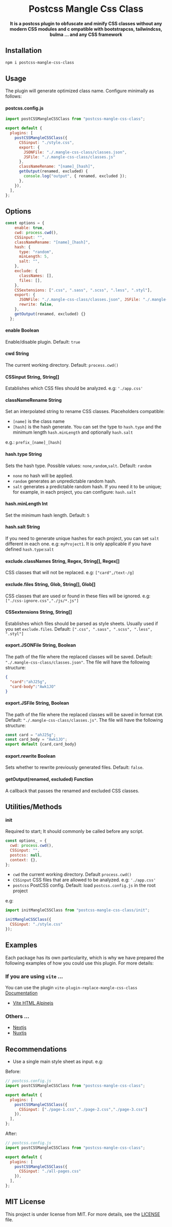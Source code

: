 <h1 align="center">Postcss Mangle Css Class</h1>

<h4 align="center"> 
It is a postcss plugin to obfuscate and minify CSS classes without any modern CSS modules and c ompatible with bootstrapcss, tailwindcss, bulma ... and any CSS framework 
</h4>

## Installation

```bash
npm i postcss-mangle-css-class
```

## Usage

The plugin will generate optimized class name. Configure minimally as follows:

#### postcss.config.js
```js
import postCSSMangleCSSClass from "postcss-mangle-css-class";

export default {
  plugins: [
    postCSSMangleCSSClass({
      CSSinput: "./style.css",
      export: {
        JSONFile: "./.mangle-css-class/classes.json",
        JSFile: "./.mangle-css-class/classes.js"
      },
      classNameRename: "[name]_[hash]",
      getOutput(renamed, excluded) {
        console.log("output", { renamed, excluded });
      },
    }),
  ],
};
``` 

## Options

```js
const options = {
    enable: true,
    cwd: process.cwd(), 
    CSSinput: "",
    classNameRename: "[name]_[hash]", 
    hash: {
      type: "random",
      minLength: 5,
      salt: "",
    },
    exclude: {
      classNames: [],
      files: [],
    },
    CSSextensions: [".css", ".sass", ".scss", ".less", ".styl"],
    export: {
      JSONFile: "./.mangle-css-class/classes.json", JSFile: "./.mangle-css-class/classes.js",
      rewrite: false,
    },
    getOutput(renamed, excluded) {}
  };
```

#### enable Boolean
Enable/disable plugin. Default: `true` 

#### cwd String
The current working directory. Default: `process.cwd()`

#### CSSinput String, String[]
Establishes which CSS files should be analyzed. e.g: `'./app.css'`

#### classNameRename String
Set an interpolated string to rename CSS classes. Placeholders compatible:

- `[name]` is the class name 
- `[hash]` is the hash generate. You can set the type to `hash.type` and the minimum length `hash.minLength` and optionally `hash.salt`

e.g.: `prefix_[name]_[hash]`

#### hash.type String
Sets the hash type. Possible values: `none`,`random`,`salt`. Default: `random`

- `none` no hash will be applied.
- `random` generates an unpredictable random hash.
- `salt` generates a predictable random hash. If you need it to be unique; for example, in each project, you can configure: `hash.salt` 

#### hash.minLength Int
Set the minimum hash length. Default: `5`

#### hash.salt String
If you need to generate unique hashes for each project, you can set `salt` different in each one. e.g: `myProject1`. It is only applicable if you have defined `hash.type`:`salt`

#### exclude.classNames String, Regex, String[], Regex[]
CSS classes that will not be replaced. e.g: `["card",/text-/g]`

#### exclude.files String, Glob, String[], Glob[]
CSS classes that are used or found in these files will be ignored. e.g: `["./css-ignore.css","./js/*.js"]`

#### CSSextensions String, String[]
Establishes which files should be parsed as style sheets. Usually used if you set `exclude.files`. Default: `[".css", ".sass", ".scss", ".less", ".styl"]`

#### export.JSONFile String, Boolean
The path of the file where the replaced classes will be saved. Default: `"./.mangle-css-class/classes.json"`. The file will have the following structure:
```json
{
  "card":"ahJ25g",
  "card-body":"Awk1JO"
}
```

#### export.JSFile String, Boolean
The path of the file where the replaced classes will be saved in format `ESM`. Default: `"./.mangle-css-class/classes.js"`. The file will have the following structure:
```js
const card = "ahJ25g";
const card_body = "Awk1JO";
export default {card,card_body}
```

#### export.rewrite Boolean
Sets whether to rewrite previously generated files.
Default: `false`.

#### getOutput(renamed, excluded) Function
A callback that passes the renamed and excluded CSS classes.

## Utilities/Methods

#### init
Required to start; It should commonly be called before any script.

```js
const options_ = {
  cwd: process.cwd(),
  CSSinput: "",
  postcss: null,
  context: {},
};
```
- `cwd` the current working directory. Default `process.cwd()`
- `CSSinput` CSS files that are allowed to be analyzed. e.g: `'./app.css'`
- `postcss` PostCSS config. Default: load `postcss.config.js` in the root project

e.g:
```js
import initMangleCSSClass from "postcss-mangle-css-class/init";

initMangleCSSClass({
  CSSinput: "./style.css"
});
```

## Examples

Each package has its own particularity, which is why we have prepared the following examples of how you could use this plugin. For more details:

### If you are using `vite` ...
You can use the plugin `vite-plugin-replace-mangle-css-class` [Documentation](https://github.com/fernandcf/mangle-css-class/tree/main/packages/vite-plugin-replace-mangle-css-class)

- [Vite HTML Alpinejs](https://github.com/fernandcf/mangle-css-class/tree/main/apps/vite-vanilla)
<!-- - [Vite Reactjs]()
- [Vite Vuejs]() -->

### Others ...
- [Nextjs](https://github.com/fernandcf/mangle-css-class/blob/main/apps/nextjs)
- [Nuxtjs](https://github.com/fernandcf/mangle-css-class/blob/main/apps/nuxtjs)
<!-- - [Laravel]() -->

## Recommendations

- Use a single main style sheet as input. e.g:

Before: 
```js
// postcss.config.js
import postCSSMangleCSSClass from "postcss-mangle-css-class";

export default {
  plugins: [
    postCSSMangleCSSClass({
      CSSinput: ["./page-1.css","./page-2.css","./page-3.css"]
    }),
  ],
};
```
After:
```js
// postcss.config.js
import postCSSMangleCSSClass from "postcss-mangle-css-class";

export default {
  plugins: [
    postCSSMangleCSSClass({
      CSSinput: "./all-pages.css"
    }),
  ],
};
```

## MIT License

This project is under license from MIT. For more details, see the [LICENSE](LICENSE.md) file.